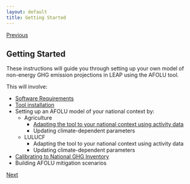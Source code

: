 ```yaml
---
layout: default
title: Getting Started
---
```


[Previous](../index.md)
## Getting Started

These instructions will guide you through setting up your own model of non-energy GHG emission projections in LEAP using the AFOLU tool. 

This will involve:
- [Software Requirements](Softwarerequirements.md)
- [Tool installation](Installation.md)
- Setting up an AFOLU model of your national context by:
  - Agriculture
    - [Adapting the tool to your national context using activity data](NationalActivitydata.md)
    - Updating climate-dependent parameters
  - LULUCF
    - Adapting the tool to your national context using activity data
    - Updating climate-dependent parameters
- [Calibrating to National GHG Inventory](NationalGHGInventory.md)
- Building AFOLU mitigation scenarios

[Next](Softwarerequirements.md)
